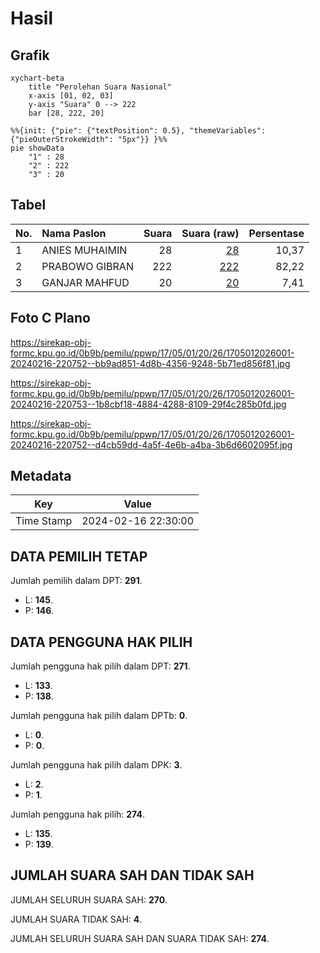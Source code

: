 # Hasil

## Grafik

```mermaid
xychart-beta
    title "Perolehan Suara Nasional"
    x-axis [01, 02, 03]
    y-axis "Suara" 0 --> 222
    bar [28, 222, 20]
```

```mermaid
%%{init: {"pie": {"textPosition": 0.5}, "themeVariables": {"pieOuterStrokeWidth": "5px"}} }%%
pie showData
    "1" : 28
    "2" : 222
    "3" : 20
```

## Tabel

| No. | Nama Paslon    | Suara | Suara (raw) | Persentase |
|:--- |:-------------- | -----:| -----------:| ----------:|
| 1   | ANIES MUHAIMIN | 28    | [28][p-1]   | 10,37      |
| 2   | PRABOWO GIBRAN | 222   | [222][p-2]  | 82,22      |
| 3   | GANJAR MAHFUD  | 20    | [20][p-3]   | 7,41       |


[p-1]: https://github.com/gigit-pemilu/pemilu-2024/blob/main/pilpres/hitung-suara/sub/17-bengkulu/sub/05-seluma/sub/01-sukaraja/sub/2026-padang-pelawi/sub/001-tps/sub/paslon-1.txt
[p-2]: https://github.com/gigit-pemilu/pemilu-2024/blob/main/pilpres/hitung-suara/sub/17-bengkulu/sub/05-seluma/sub/01-sukaraja/sub/2026-padang-pelawi/sub/001-tps/sub/paslon-2.txt
[p-3]: https://github.com/gigit-pemilu/pemilu-2024/blob/main/pilpres/hitung-suara/sub/17-bengkulu/sub/05-seluma/sub/01-sukaraja/sub/2026-padang-pelawi/sub/001-tps/sub/paslon-3.txt

## Foto C Plano

https://sirekap-obj-formc.kpu.go.id/0b9b/pemilu/ppwp/17/05/01/20/26/1705012026001-20240216-220752--bb9ad851-4d8b-4356-9248-5b71ed856f81.jpg

https://sirekap-obj-formc.kpu.go.id/0b9b/pemilu/ppwp/17/05/01/20/26/1705012026001-20240216-220753--1b8cbf18-4884-4288-8109-29f4c285b0fd.jpg

https://sirekap-obj-formc.kpu.go.id/0b9b/pemilu/ppwp/17/05/01/20/26/1705012026001-20240216-220752--d4cb59dd-4a5f-4e6b-a4ba-3b6d6602095f.jpg


## Metadata

| Key        | Value               |
| ---------- | ------------------- |
| Time Stamp | 2024-02-16 22:30:00 |


## DATA PEMILIH TETAP

Jumlah pemilih dalam DPT: **291**.
 * L: **145**.
 * P: **146**.

## DATA PENGGUNA HAK PILIH

Jumlah pengguna hak pilih dalam DPT: **271**.
 * L: **133**.
 * P: **138**.

Jumlah pengguna hak pilih dalam DPTb: **0**.
 * L: **0**.
 * P: **0**.

Jumlah pengguna hak pilih dalam DPK: **3**.
 * L: **2**.
 * P: **1**.

Jumlah pengguna hak pilih: **274**.
 * L: **135**.
 * P: **139**.

## JUMLAH SUARA SAH DAN TIDAK SAH

JUMLAH SELURUH SUARA SAH: **270**.

JUMLAH SUARA TIDAK SAH: **4**.

JUMLAH SELURUH SUARA SAH DAN SUARA TIDAK SAH: **274**.


